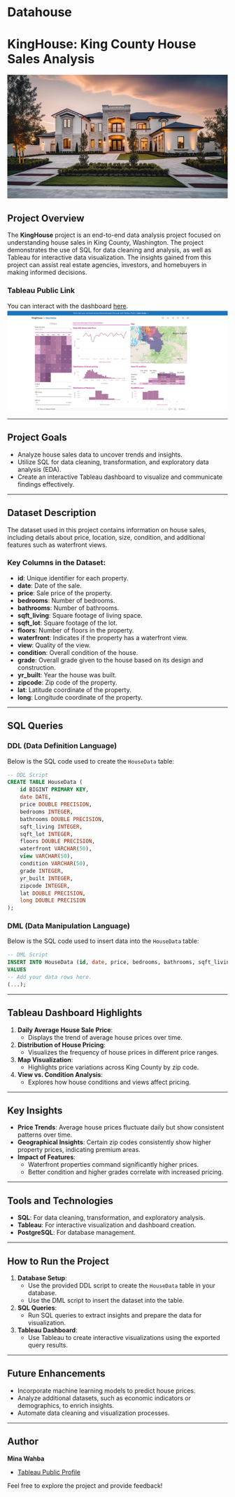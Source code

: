 # Datahouse
# KingHouse: King County House Sales Analysis
![House Visualization](./housePicc.jpg)

## Project Overview

The **KingHouse** project is an end-to-end data analysis project focused on understanding house sales in King County, Washington. The project demonstrates the use of SQL for data cleaning and analysis, as well as Tableau for interactive data visualization. The insights gained from this project can assist real estate agencies, investors, and homebuyers in making informed decisions.

### Tableau Public Link

You can interact with the dashboard [here](https://public.tableau.com/app/profile/mina.wahba/viz/KingHouse/KingCountyHouseSales).
![Project Screenshot](./Screenshot%202025-01-18%20231826.png)

---

## Project Goals

- Analyze house sales data to uncover trends and insights.
- Utilize SQL for data cleaning, transformation, and exploratory data analysis (EDA).
- Create an interactive Tableau dashboard to visualize and communicate findings effectively.

---

## Dataset Description

The dataset used in this project contains information on house sales, including details about price, location, size, condition, and additional features such as waterfront views.

### Key Columns in the Dataset:

- **id**: Unique identifier for each property.
- **date**: Date of the sale.
- **price**: Sale price of the property.
- **bedrooms**: Number of bedrooms.
- **bathrooms**: Number of bathrooms.
- **sqft\_living**: Square footage of living space.
- **sqft\_lot**: Square footage of the lot.
- **floors**: Number of floors in the property.
- **waterfront**: Indicates if the property has a waterfront view.
- **view**: Quality of the view.
- **condition**: Overall condition of the house.
- **grade**: Overall grade given to the house based on its design and construction.
- **yr\_built**: Year the house was built.
- **zipcode**: Zip code of the property.
- **lat**: Latitude coordinate of the property.
- **long**: Longitude coordinate of the property.

---

## SQL Queries

### DDL (Data Definition Language)

Below is the SQL code used to create the `HouseData` table:

```sql
-- DDL Script
CREATE TABLE HouseData (
    id BIGINT PRIMARY KEY,
    date DATE,
    price DOUBLE PRECISION,
    bedrooms INTEGER,
    bathrooms DOUBLE PRECISION,
    sqft_living INTEGER,
    sqft_lot INTEGER,
    floors DOUBLE PRECISION,
    waterfront VARCHAR(50),
    view VARCHAR(50),
    condition VARCHAR(50),
    grade INTEGER,
    yr_built INTEGER,
    zipcode INTEGER,
    lat DOUBLE PRECISION,
    long DOUBLE PRECISION
);
```

### DML (Data Manipulation Language)

Below is the SQL code used to insert data into the `HouseData` table:

```sql
-- DML Script
INSERT INTO HouseData (id, date, price, bedrooms, bathrooms, sqft_living, sqft_lot, floors, waterfront, view, condition, grade, yr_built, zipcode, lat, long)
VALUES
-- Add your data rows here.
(...);
```

---

## Tableau Dashboard Highlights

1. **Daily Average House Sale Price**:
   - Displays the trend of average house prices over time.
2. **Distribution of House Pricing**:
   - Visualizes the frequency of house prices in different price ranges.
3. **Map Visualization**:
   - Highlights price variations across King County by zip code.
4. **View vs. Condition Analysis**:
   - Explores how house conditions and views affect pricing.

---

## Key Insights

- **Price Trends**: Average house prices fluctuate daily but show consistent patterns over time.
- **Geographical Insights**: Certain zip codes consistently show higher property prices, indicating premium areas.
- **Impact of Features**:
  - Waterfront properties command significantly higher prices.
  - Better condition and higher grades correlate with increased pricing.

---

## Tools and Technologies

- **SQL**: For data cleaning, transformation, and exploratory analysis.
- **Tableau**: For interactive visualization and dashboard creation.
- **PostgreSQL**: For database management.

---

## How to Run the Project

1. **Database Setup**:
   - Use the provided DDL script to create the `HouseData` table in your database.
   - Use the DML script to insert the dataset into the table.
2. **SQL Queries**:
   - Run SQL queries to extract insights and prepare the data for visualization.
3. **Tableau Dashboard**:
   - Use Tableau to create interactive visualizations using the exported query results.

---

## Future Enhancements

- Incorporate machine learning models to predict house prices.
- Analyze additional datasets, such as economic indicators or demographics, to enrich insights.
- Automate data cleaning and visualization processes.

---

## Author

**Mina Wahba**

- [Tableau Public Profile](https://public.tableau.com/app/profile/mina.wahba)

Feel free to explore the project and provide feedback!

